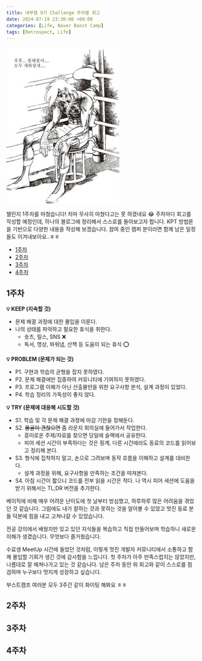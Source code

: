 ```yaml
---
title: 네부캠 9기 Challenge 주차별 회고
date: 2024-07-19 23:30:00 +09:00
categories: [Life, Naver Boost Camp]
tags: [Retrospect, Life]
---
```


![alt text](../assets/img/240721-images/burn-white.png)

챌린지 1주차를 마쳤습니다! 차마 무사히 마쳤다고는 못 하겠네요 😂
주차마다 회고를 작성할 예정인데, 하나의 블로그에 정리해서 스스로를 돌아보고자 합니다.
KPT 방법론을 기반으로 다양한 내용을 작성해 보겠습니다.
참여 중인 캠퍼 분이라면 함께 남은 일정들도 이겨내보아요..ㅎㅎ

<!-- @import "[TOC]" {cmd="toc" depthFrom=1 depthTo=6 orderedList=false} -->

<!-- code_chunk_output -->

- [1주차](#1주차)
- [2주차](#2주차)
- [3주차](#3주차)
- [4주차](#4주차)

<!-- /code_chunk_output -->

## 1주차

**💡 KEEP (지속할 것)**

- 문제 해결 과정에 대한 몰입을 이룬다.
- 나의 상태를 파악하고 필요한 휴식을 취한다.
  - 숏츠, 릴스, SNS ❌
  - 독서, 명상, 파워냅, 산책 등 도움이 되는 휴식 ⭕️

**💡 PROBLEM (문제가 되는 것)**

- P1. 구현과 학습의 균형을 잡지 못하였다.
- P2. 문제 해결에만 집중하여 커뮤니티에 기여하지 못하였다.
- P3. 프로그램 이해가 아닌 산출물만을 위한 요구사항 분석, 설계 과정이 있었다.
- P4. 학습 정리의 가독성이 좋지 않다.

**💡 TRY (문제에 대응해 시도할 것)**

- S1. 학습 및 각 문제 해결 과정에 마감 기한을 정해둔다.
- S2. ~~몰골이 괜찮으면~~ 줌 라운지 회의실에 들어가서 작업한다.
  - 흥미로운 주제/자료를 찾으면 당일에 슬랙에서 공유한다.
  - 피어 세션 시간이 부족하다는 것은 핑계, 다른 시간에라도 동료의 코드를 읽어보고 정리해 본다.
- S3. 형식에 집착하지 말고, 손으로 그려보며 동작 흐름을 이해하고 설계를 대비한다.
  - 설계 과정을 위해, 요구사항을 만족하는 조건을 따져본다.
- S4. 아침 시간이 짧으니 코드를 전부 읽을 시간은 적다. 나 역시 피어 세션에 도움을 받기 위해서는 TL;DR 버전을 추가한다.

베이직에 비해 매우 어려운 난이도에 첫 날부터 방심했고, 하루하루 많은 어려움을 겪었던 것 같습니다. 그럼에도 내가 잘하는 것과 못하는 것을 알아볼 수 있었고 멋진 동료 분들 덕분에 힘을 내고 고쳐나갈 수 있었습니다.

전공 강의에서 배웠지만 잊고 있던 지식들을 복습하고 직접 만들어보며 학습하니 새로운 이해가 생겼습니다. 무엇보다 즐거웠습니다.

수료생 MeetUp 시간에 들었던 것처럼, 이렇게 멋진 개발자 커뮤니티에서 소통하고 함께 몰입할 기회가 생긴 것에 감사함을 느낍니다. 첫 주차가 아주 만족스럽지는 않았지만, 나름대로 잘 헤쳐나가고 있는 것 같습니다. 남은 주차 동안 위 회고와 같이 스스로를 점검하며 누구보다 멋지게 성장하고 싶습니다.

부스트캠프 여러분 모두 3주간 같이 화이팅 해봐요 ㅎㅎ

## 2주차

## 3주차

## 4주차
